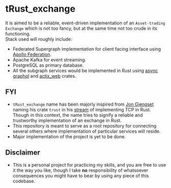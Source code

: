# tRust_exchange
It is aimed to be a reliable, event-driven implementation of an `Asset-trading Exchange` which is not too fancy, but at the same time not too crude in its functioning.  
Stack used will roughly include:
- Federated Supergraph implementation for client facing interface using [Apollo Federation](https://www.apollographql.com/docs/federation/).
- Apache Kafka for event streaming.
- PostgreSQL as primary database.
- All the subgraph services would be implemented in Rust using [async graphql](https://crates.io/crates/async-graphql) and [actix_web](https://crates.io/crates/actix_web) crates.

## FYI
- `tRust_exchange` name has been majorly inspired from [Jon Gjengset](https://www.youtube.com/@JonGjengset) naming his crate `trust` in his [stream](https://youtu.be/bzja9fQWzdA?t=1148) of implementing TCP in Rust. Though in this context, the name tries to signify a reliable and trustworthy implementation of an exchange in Rust.
- This repository is meant to serve as a root repository for connecting several others where implementation of particular services will reside.
- Major implementation of the project is yet to be done.

## Disclaimer
- This is a personal project for practicing my skills, and you are free to use it the way you like, though I take **no** responsibility of whatsoever consequences you might have to bear by using any piece of this codebase.
